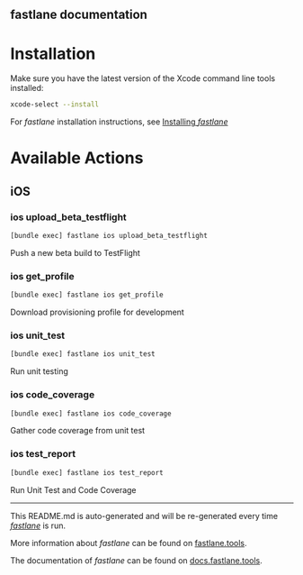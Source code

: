 fastlane documentation
----

# Installation

Make sure you have the latest version of the Xcode command line tools installed:

```sh
xcode-select --install
```

For _fastlane_ installation instructions, see [Installing _fastlane_](https://docs.fastlane.tools/#installing-fastlane)

# Available Actions

## iOS

### ios upload_beta_testflight

```sh
[bundle exec] fastlane ios upload_beta_testflight
```

Push a new beta build to TestFlight

### ios get_profile

```sh
[bundle exec] fastlane ios get_profile
```

Download provisioning profile for development

### ios unit_test

```sh
[bundle exec] fastlane ios unit_test
```

Run unit testing

### ios code_coverage

```sh
[bundle exec] fastlane ios code_coverage
```

Gather code coverage from unit test

### ios test_report

```sh
[bundle exec] fastlane ios test_report
```

Run Unit Test and Code Coverage

----

This README.md is auto-generated and will be re-generated every time [_fastlane_](https://fastlane.tools) is run.

More information about _fastlane_ can be found on [fastlane.tools](https://fastlane.tools).

The documentation of _fastlane_ can be found on [docs.fastlane.tools](https://docs.fastlane.tools).
